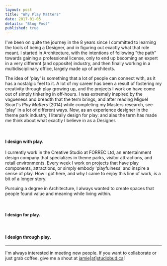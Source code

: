 ```yaml
---
layout: post
title: "Why Play Matters"
date: 2017-01-05
details: "Blog Post"
published: true
---
```


I've been on quite the journey in the 8 years since I committed to learning the tools of being a Designer, and in figuring out exactly what that role meant. I started in Architecture, with the intentions of following "the path" towards gaining a professional license, only to end up becoming an expert in a very different (and opposite) industry, and then finally working in a multidisciplinary office, largely made up of architects.

The idea of 'play' is something that a lot of people can connect with, as it has a nostalgic feel to it. A lot of my career has been a result of fostering my creativity through play growing up, and the projects I work on have come out of simply tinkering in off-hours. I was extremely inspired by the vagueness and breadth that the term brings, and after reading Miguel Sicart's <i>Play Matters</i> (2014) while completing my Masters research, see 'play' in a lot of different ways. Now, as an experience designer in the theme park industry, I literally design for play: and alas the term has made me think about what exactly I believe in as a Designer.

<br>
<h4 class="article-subheading">I design with play.</h4> <!-- Entertainment Design -->

I currently work in the Creative Studio at FORREC Ltd, an entertainment design company that specializes in theme parks, visitor attractions, and retail environments. Every week I work on projects that have play components, attractions, or simply embody 'playfulness' and inspire a sense of play. How I got here, and why I came to enjoy this line of work, is a bit of a longer story.

Pursuing a degree in Architecture, I always wanted to create spaces that people found value and meaning while living within. 

<br>
<h4 class="article-subheading">I design for play.</h4> <!-- Studio Bud, Experience Design-->



<br>
<h4 class="article-subheading">I design through play.</h4> <!-- Design Process-->

<!-- <a href="http://io9.gizmodo.com/why-the-rogue-one-trailers-most-iconic-shot-never-appea-1790910745?utm_campaign=socialflow_gizmodo_twitter&utm_source=gizmodo_twitter&utm_medium=socialflow" target="_blank">Star Wars: Rogue One</a>-->


<hr class="xs-thick-hr" align="left">
I'm always interested in meeting new people. If you want to collaborate or just grab coffee, give me a shout at <a href="mailto:jamie@studiobud.ca?Subject=Hello!" target="_top">jamie[at]studiobud.ca</a>!
